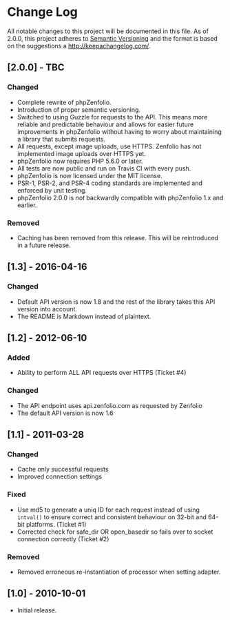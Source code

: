 # Change Log
All notable changes to this project will be documented in this file.
As of 2.0.0, this project adheres to [Semantic Versioning](http://semver.org/) and the format is based on the suggestions a <http://keepachangelog.com/>.

## [2.0.0] - TBC
### Changed
- Complete rewrite of phpZenfolio.
- Introduction of proper semantic versioning.
- Switched to using Guzzle for requests to the API.  This means more reliable and predictable behaviour and allows for easier future improvements in phpZenfolio without having to worry about maintaining a library that submits requests.
- All requests, except image uploads, use HTTPS. Zenfolio has not implemented image uploads over HTTPS yet.
- phpZenfolio now requires PHP 5.6.0 or later.
- All tests are now public and run on Travis CI with every push.
- phpZenfolio is now licensed under the MIT license.
- PSR-1, PSR-2, and PSR-4 coding standards are implemented and enforced by unit testing.
- phpZenfolio 2.0.0 is _not_ backwardly compatible with phpZenfolio 1.x and earlier.

### Removed
- Caching has been removed from this release. This will be reintroduced in a future release.

## [1.3] - 2016-04-16
### Changed
- Default API version is now 1.8 and the rest of the library takes this API version into account.
- The README is Markdown instead of plaintext.

## [1.2] - 2012-06-10
### Added
- Ability to perform ALL API requests over HTTPS (Ticket #4)

### Changed
- The API endpoint uses api.zenfolio.com as requested by Zenfolio
- The default API version is now 1.6

## [1.1] - 2011-03-28
### Changed
- Cache only successful requests
- Improved connection settings

### Fixed
- Use md5 to generate a uniq ID for each request instead of using `intval()` to ensure correct and consistent behaviour on 32-bit and 64-bit platforms. (Ticket #1)
- Corrected check for safe_dir OR open_basedir so fails over to socket connection correctly (Ticket #2)

### Removed
- Removed erroneous re-instantiation of processor when setting adapter.

## [1.0] - 2010-10-01
- Initial release.
